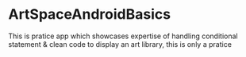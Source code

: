 # ArtSpaceAndroidBasics
This is pratice app which showcases expertise of handling conditional statement &amp; clean code to display an art library, this is only a pratice
